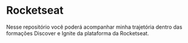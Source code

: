 # Rocketseat

Nesse repositório você poderá acompanhar minha trajetória dentro das formações Discover e Ignite da plataforma da Rocketseat.
